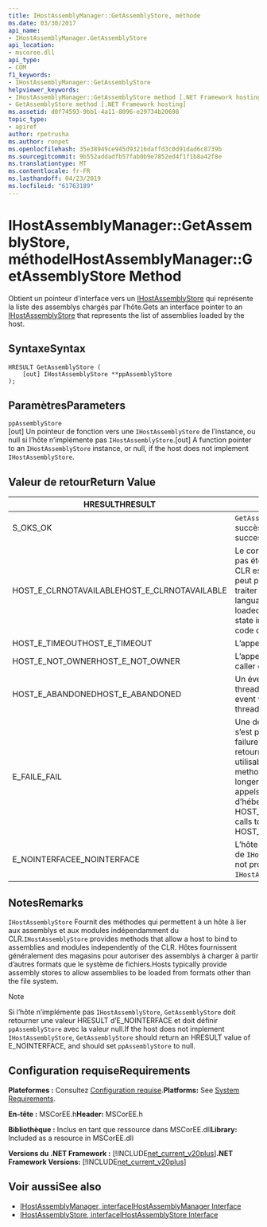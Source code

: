 ```yaml
---
title: IHostAssemblyManager::GetAssemblyStore, méthode
ms.date: 03/30/2017
api_name:
- IHostAssemblyManager.GetAssemblyStore
api_location:
- mscoree.dll
api_type:
- COM
f1_keywords:
- IHostAssemblyManager::GetAssemblyStore
helpviewer_keywords:
- IHostAssemblyManager::GetAssemblyStore method [.NET Framework hosting]
- GetAssemblyStore method [.NET Framework hosting]
ms.assetid: d0f74593-9bb1-4a11-8096-e29734b20698
topic_type:
- apiref
author: rpetrusha
ms.author: ronpet
ms.openlocfilehash: 35e38949ce945d93216daffd3c0d91dad6c8739b
ms.sourcegitcommit: 9b552addadfb57fab0b9e7852ed4f1f1b8a42f8e
ms.translationtype: MT
ms.contentlocale: fr-FR
ms.lasthandoff: 04/23/2019
ms.locfileid: "61763189"
---
```

# <a name="ihostassemblymanagergetassemblystore-method"></a><span data-ttu-id="878d3-102">IHostAssemblyManager::GetAssemblyStore, méthode</span><span class="sxs-lookup"><span data-stu-id="878d3-102">IHostAssemblyManager::GetAssemblyStore Method</span></span>
<span data-ttu-id="878d3-103">Obtient un pointeur d’interface vers un [IHostAssemblyStore](../../../../docs/framework/unmanaged-api/hosting/ihostassemblystore-interface.md) qui représente la liste des assemblys chargés par l’hôte.</span><span class="sxs-lookup"><span data-stu-id="878d3-103">Gets an interface pointer to an [IHostAssemblyStore](../../../../docs/framework/unmanaged-api/hosting/ihostassemblystore-interface.md) that represents the list of assemblies loaded by the host.</span></span>  
  
## <a name="syntax"></a><span data-ttu-id="878d3-104">Syntaxe</span><span class="sxs-lookup"><span data-stu-id="878d3-104">Syntax</span></span>  
  
```  
HRESULT GetAssemblyStore (  
    [out] IHostAssemblyStore **ppAssemblyStore  
);  
```  
  
## <a name="parameters"></a><span data-ttu-id="878d3-105">Paramètres</span><span class="sxs-lookup"><span data-stu-id="878d3-105">Parameters</span></span>  
 `ppAssemblyStore`  
 <span data-ttu-id="878d3-106">[out] Un pointeur de fonction vers une `IHostAssemblyStore` de l’instance, ou null si l’hôte n’implémente pas `IHostAssemblyStore`.</span><span class="sxs-lookup"><span data-stu-id="878d3-106">[out] A function pointer to an `IHostAssemblyStore` instance, or null, if the host does not implement `IHostAssemblyStore`.</span></span>  
  
## <a name="return-value"></a><span data-ttu-id="878d3-107">Valeur de retour</span><span class="sxs-lookup"><span data-stu-id="878d3-107">Return Value</span></span>  
  
|<span data-ttu-id="878d3-108">HRESULT</span><span class="sxs-lookup"><span data-stu-id="878d3-108">HRESULT</span></span>|<span data-ttu-id="878d3-109">Description</span><span class="sxs-lookup"><span data-stu-id="878d3-109">Description</span></span>|  
|-------------|-----------------|  
|<span data-ttu-id="878d3-110">S_OK</span><span class="sxs-lookup"><span data-stu-id="878d3-110">S_OK</span></span>|<span data-ttu-id="878d3-111">`GetAssemblyStore` retourné avec succès.</span><span class="sxs-lookup"><span data-stu-id="878d3-111">`GetAssemblyStore` returned successfully.</span></span>|  
|<span data-ttu-id="878d3-112">HOST_E_CLRNOTAVAILABLE</span><span class="sxs-lookup"><span data-stu-id="878d3-112">HOST_E_CLRNOTAVAILABLE</span></span>|<span data-ttu-id="878d3-113">Le common language runtime (CLR) n’a pas été chargé dans un processus ou le CLR est dans un état dans lequel il ne peut pas exécuter le code managé ou traiter l’appel avec succès.</span><span class="sxs-lookup"><span data-stu-id="878d3-113">The common language runtime (CLR) has not been loaded into a process, or the CLR is in a state in which it cannot run managed code or process the call successfully.</span></span>|  
|<span data-ttu-id="878d3-114">HOST_E_TIMEOUT</span><span class="sxs-lookup"><span data-stu-id="878d3-114">HOST_E_TIMEOUT</span></span>|<span data-ttu-id="878d3-115">L’appel a expiré.</span><span class="sxs-lookup"><span data-stu-id="878d3-115">The call timed out.</span></span>|  
|<span data-ttu-id="878d3-116">HOST_E_NOT_OWNER</span><span class="sxs-lookup"><span data-stu-id="878d3-116">HOST_E_NOT_OWNER</span></span>|<span data-ttu-id="878d3-117">L’appelant ne possède pas le verrou.</span><span class="sxs-lookup"><span data-stu-id="878d3-117">The caller does not own the lock.</span></span>|  
|<span data-ttu-id="878d3-118">HOST_E_ABANDONED</span><span class="sxs-lookup"><span data-stu-id="878d3-118">HOST_E_ABANDONED</span></span>|<span data-ttu-id="878d3-119">Un événement a été annulé alors qu’un thread bloqué ou Fibre l’attendait.</span><span class="sxs-lookup"><span data-stu-id="878d3-119">An event was canceled while a blocked thread or fiber was waiting on it.</span></span>|  
|<span data-ttu-id="878d3-120">E_FAIL</span><span class="sxs-lookup"><span data-stu-id="878d3-120">E_FAIL</span></span>|<span data-ttu-id="878d3-121">Une défaillance catastrophique inconnue s’est produite.</span><span class="sxs-lookup"><span data-stu-id="878d3-121">An unknown catastrophic failure occurred.</span></span> <span data-ttu-id="878d3-122">Lorsqu’une méthode retourne E_FAIL, le CLR n’est plus utilisable au sein du processus.</span><span class="sxs-lookup"><span data-stu-id="878d3-122">When a method returns E_FAIL, the CLR is no longer usable within the process.</span></span> <span data-ttu-id="878d3-123">Les appels suivants aux méthodes d’hébergement retournent HOST_E_CLRNOTAVAILABLE.</span><span class="sxs-lookup"><span data-stu-id="878d3-123">Subsequent calls to hosting methods return HOST_E_CLRNOTAVAILABLE.</span></span>|  
|<span data-ttu-id="878d3-124">E_NOINTERFACE</span><span class="sxs-lookup"><span data-stu-id="878d3-124">E_NOINTERFACE</span></span>|<span data-ttu-id="878d3-125">L’hôte ne fournit pas une implémentation de `IHostAssemblyStore`.</span><span class="sxs-lookup"><span data-stu-id="878d3-125">The host does not provide an implementation of `IHostAssemblyStore`.</span></span>|  
  
## <a name="remarks"></a><span data-ttu-id="878d3-126">Notes</span><span class="sxs-lookup"><span data-stu-id="878d3-126">Remarks</span></span>  
 <span data-ttu-id="878d3-127">`IHostAssemblyStore` Fournit des méthodes qui permettent à un hôte à lier aux assemblys et aux modules indépendamment du CLR.</span><span class="sxs-lookup"><span data-stu-id="878d3-127">`IHostAssemblyStore` provides methods that allow a host to bind to assemblies and modules independently of the CLR.</span></span> <span data-ttu-id="878d3-128">Hôtes fournissent généralement des magasins pour autoriser des assemblys à charger à partir d’autres formats que le système de fichiers.</span><span class="sxs-lookup"><span data-stu-id="878d3-128">Hosts typically provide assembly stores to allow assemblies to be loaded from formats other than the file system.</span></span>  
  
> [!NOTE]
>  <span data-ttu-id="878d3-129">Si l’hôte n’implémente pas `IHostAssemblyStore`, `GetAssemblyStore` doit retourner une valeur HRESULT d’E_NOINTERFACE et doit définir `ppAssemblyStore` avec la valeur null.</span><span class="sxs-lookup"><span data-stu-id="878d3-129">If the host does not implement `IHostAssemblyStore`, `GetAssemblyStore` should return an HRESULT value of E_NOINTERFACE, and should set `ppAssemblyStore` to null.</span></span>  
  
## <a name="requirements"></a><span data-ttu-id="878d3-130">Configuration requise</span><span class="sxs-lookup"><span data-stu-id="878d3-130">Requirements</span></span>  
 <span data-ttu-id="878d3-131">**Plateformes :** Consultez [Configuration requise](../../../../docs/framework/get-started/system-requirements.md).</span><span class="sxs-lookup"><span data-stu-id="878d3-131">**Platforms:** See [System Requirements](../../../../docs/framework/get-started/system-requirements.md).</span></span>  
  
 <span data-ttu-id="878d3-132">**En-tête :** MSCorEE.h</span><span class="sxs-lookup"><span data-stu-id="878d3-132">**Header:** MSCorEE.h</span></span>  
  
 <span data-ttu-id="878d3-133">**Bibliothèque :** Inclus en tant que ressource dans MSCorEE.dll</span><span class="sxs-lookup"><span data-stu-id="878d3-133">**Library:** Included as a resource in MSCorEE.dll</span></span>  
  
 <span data-ttu-id="878d3-134">**Versions du .NET Framework :** [!INCLUDE[net_current_v20plus](../../../../includes/net-current-v20plus-md.md)]</span><span class="sxs-lookup"><span data-stu-id="878d3-134">**.NET Framework Versions:** [!INCLUDE[net_current_v20plus](../../../../includes/net-current-v20plus-md.md)]</span></span>  
  
## <a name="see-also"></a><span data-ttu-id="878d3-135">Voir aussi</span><span class="sxs-lookup"><span data-stu-id="878d3-135">See also</span></span>

- [<span data-ttu-id="878d3-136">IHostAssemblyManager, interface</span><span class="sxs-lookup"><span data-stu-id="878d3-136">IHostAssemblyManager Interface</span></span>](../../../../docs/framework/unmanaged-api/hosting/ihostassemblymanager-interface.md)
- [<span data-ttu-id="878d3-137">IHostAssemblyStore, interface</span><span class="sxs-lookup"><span data-stu-id="878d3-137">IHostAssemblyStore Interface</span></span>](../../../../docs/framework/unmanaged-api/hosting/ihostassemblystore-interface.md)
